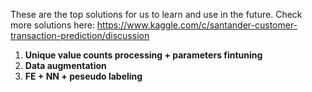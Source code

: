 These are the top solutions for us to learn and use in the future. Check more solutions here: https://www.kaggle.com/c/santander-customer-transaction-prediction/discussion
1. **Unique value counts processing + parameters fintuning**<br/>
2. **Data augmentation**
3. **FE + NN + peseudo labeling**<br/>

